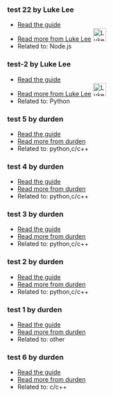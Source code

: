 ### test 22 by Luke Lee
- [Read the guide](/draft/node-js/test-22)
- [Read more from Luke Lee](/user/durden) <img src="https://avatars.githubusercontent.com/u/58063?v=3" width="30" height="30" alt="Luke Lee" />
- Related to: Node.js

### test-2 by Luke Lee
- [Read the guide](None/draft/python/test-2)
- [Read more from Luke Lee](None/user/durden) <img src="https://avatars.githubusercontent.com/u/58063?v=3" width="30" height="30" alt="Luke Lee" />
- Related to: Python

### test 5 by durden
- [Read the guide](None/draft/python/test-5)
- [Read more from durden](None/user/durden)
- Related to: python,c/c++

### test 4 by durden
- [Read the guide](None/draft/python/test-4)
- [Read more from durden](None/user/durden)
- Related to: python,c/c++

### test 3 by durden
- [Read the guide](None/draft/python/test-3)
- [Read more from durden](None/user/durden)
- Related to: python,c/c++

### test 2 by durden
- [Read the guide](None/draft/python/test-2)
- [Read more from durden](None/user/durden)
- Related to: python,c/c++

### test 1 by durden
- [Read the guide](None/draft/other/test-1)
- [Read more from durden](None/user/durden)
- Related to: other

### test 6 by durden
- [Read the guide](None/draft/c-c++/test-6)
- [Read more from durden](None/user/durden)
- Related to: c/c++
